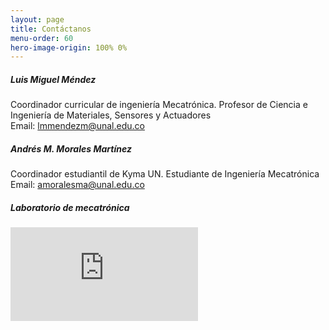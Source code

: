 ```yaml
---
layout: page
title: Contáctanos
menu-order: 60
hero-image-origin: 100% 0%
---
```


<div class="row">
<div class="col-xs-12 col-md-10 col-lg-8 col-md-offset-1 col-lg-offset-2" markdown="1">

##### Luis Miguel Méndez

Coordinador curricular de ingeniería Mecatrónica. Profesor de Ciencia e Ingeniería de Materiales, Sensores y Actuadores  
Email: [lmmendezm@unal.edu.co](mailto:lmmendezm@unal.edu.co)

##### Andrés M. Morales Martínez

Coordinador estudiantil de Kyma UN. Estudiante de Ingeniería Mecatrónica
Email: [amoralesma@unal.edu.co](mailto:amoralesmam@unal.edu.co)


##### Laboratorio de mecatrónica

<!-- Office: Rooms 15.11 and 15.12, Holder Building (1st Floor)  
Phone: +44 1865 283 274 -->

<iframe class="map" src="https://www.google.com/maps/embed?pb=!1m18!1m12!1m3!1d248.5468335224509!2d-74.082594926296!3d4.638746093324899!2m3!1f0!2f0!3f0!3m2!1i1024!2i768!4f13.1!3m3!1m2!1s0x8e3f9be2cd5415cd%3A0x11c196a33c0ec6a6!2sLaboratorio%20De%20Mecatronica%20UNAL!5e0!3m2!1ses!2sco!4v1743999401124!5m2!1ses!2sco" frameborder="0" style="border:0" allowfullscreen></iframe>


</div>
</div>